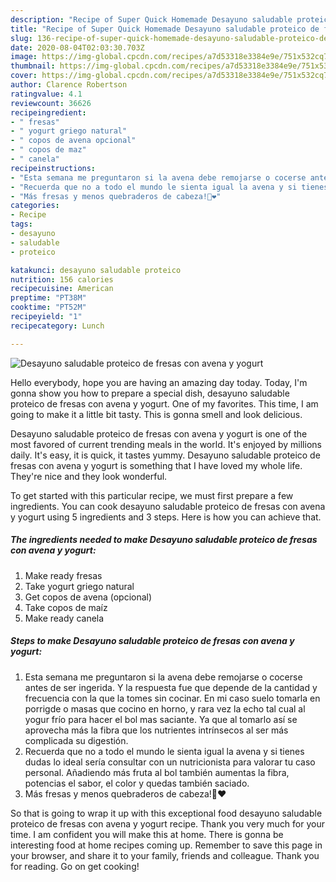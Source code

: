 ```yaml
---
description: "Recipe of Super Quick Homemade Desayuno saludable proteico de fresas con avena y yogurt"
title: "Recipe of Super Quick Homemade Desayuno saludable proteico de fresas con avena y yogurt"
slug: 136-recipe-of-super-quick-homemade-desayuno-saludable-proteico-de-fresas-con-avena-y-yogurt
date: 2020-08-04T02:03:30.703Z
image: https://img-global.cpcdn.com/recipes/a7d53318e3384e9e/751x532cq70/desayuno-saludable-proteico-de-fresas-con-avena-y-yogurt-foto-principal.jpg
thumbnail: https://img-global.cpcdn.com/recipes/a7d53318e3384e9e/751x532cq70/desayuno-saludable-proteico-de-fresas-con-avena-y-yogurt-foto-principal.jpg
cover: https://img-global.cpcdn.com/recipes/a7d53318e3384e9e/751x532cq70/desayuno-saludable-proteico-de-fresas-con-avena-y-yogurt-foto-principal.jpg
author: Clarence Robertson
ratingvalue: 4.1
reviewcount: 36626
recipeingredient:
- " fresas"
- " yogurt griego natural"
- " copos de avena opcional"
- " copos de maz"
- " canela"
recipeinstructions:
- "Esta semana me preguntaron si la avena debe remojarse o cocerse antes de ser ingerida. Y la respuesta fue que depende de la cantidad y frecuencia con la que la tomes sin cocinar. En mi caso suelo tomarla en porrigde o masas que cocino en horno, y rara vez la echo tal cual al yogur frío para hacer el bol mas saciante. Ya que al tomarlo así se aprovecha más la fibra que los nutrientes intrínsecos al ser más complicada su digestión."
- "Recuerda que no a todo el mundo le sienta igual la avena y si tienes dudas lo ideal sería consultar con un nutricionista para valorar tu caso personal. Añadiendo más fruta al bol también aumentas la fibra, potencias el sabor, el color y quedas también saciado."
- "Más fresas y menos quebraderos de cabeza!🍓❤"
categories:
- Recipe
tags:
- desayuno
- saludable
- proteico

katakunci: desayuno saludable proteico 
nutrition: 156 calories
recipecuisine: American
preptime: "PT38M"
cooktime: "PT52M"
recipeyield: "1"
recipecategory: Lunch

---
```



![Desayuno saludable proteico de fresas con avena y yogurt](https://img-global.cpcdn.com/recipes/a7d53318e3384e9e/751x532cq70/desayuno-saludable-proteico-de-fresas-con-avena-y-yogurt-foto-principal.jpg)

Hello everybody, hope you are having an amazing day today. Today, I'm gonna show you how to prepare a special dish, desayuno saludable proteico de fresas con avena y yogurt. One of my favorites. This time, I am going to make it a little bit tasty. This is gonna smell and look delicious.

Desayuno saludable proteico de fresas con avena y yogurt is one of the most favored of current trending meals in the world. It's enjoyed by millions daily. It's easy, it is quick, it tastes yummy. Desayuno saludable proteico de fresas con avena y yogurt is something that I have loved my whole life. They're nice and they look wonderful.




To get started with this particular recipe, we must first prepare a few ingredients. You can cook desayuno saludable proteico de fresas con avena y yogurt using 5 ingredients and 3 steps. Here is how you can achieve that.

<!--inarticleads1-->

##### The ingredients needed to make Desayuno saludable proteico de fresas con avena y yogurt:

1. Make ready  fresas
1. Take  yogurt griego natural
1. Get  copos de avena (opcional)
1. Take  copos de maíz
1. Make ready  canela




<!--inarticleads2-->

##### Steps to make Desayuno saludable proteico de fresas con avena y yogurt:

1. Esta semana me preguntaron si la avena debe remojarse o cocerse antes de ser ingerida. Y la respuesta fue que depende de la cantidad y frecuencia con la que la tomes sin cocinar. En mi caso suelo tomarla en porrigde o masas que cocino en horno, y rara vez la echo tal cual al yogur frío para hacer el bol mas saciante. Ya que al tomarlo así se aprovecha más la fibra que los nutrientes intrínsecos al ser más complicada su digestión.
1. Recuerda que no a todo el mundo le sienta igual la avena y si tienes dudas lo ideal sería consultar con un nutricionista para valorar tu caso personal. Añadiendo más fruta al bol también aumentas la fibra, potencias el sabor, el color y quedas también saciado.
1. Más fresas y menos quebraderos de cabeza!🍓❤




So that is going to wrap it up with this exceptional food desayuno saludable proteico de fresas con avena y yogurt recipe. Thank you very much for your time. I am confident you will make this at home. There is gonna be interesting food at home recipes coming up. Remember to save this page in your browser, and share it to your family, friends and colleague. Thank you for reading. Go on get cooking!
